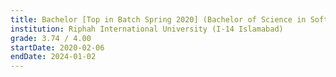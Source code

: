 ```yaml
---
title: Bachelor [Top in Batch Spring 2020] (Bachelor of Science in Software Engineering)
institution: Riphah International University (I-14 Islamabad)
grade: 3.74 / 4.00
startDate: 2020-02-06
endDate: 2024-01-02
---
```

